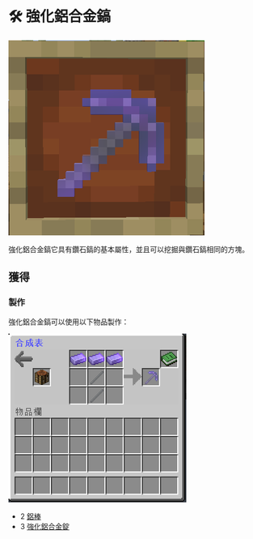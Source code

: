 # 🛠 強化鋁合金鎬

![](<../.gitbook/assets/image (85).png>)

強化鋁合金鎬它具有鑽石鎬的基本屬性，並且可以挖掘與鑽石鎬相同的方塊。

## 獲得

### 製作

強化鋁合金鎬可以使用以下物品製作：

![](<../.gitbook/assets/image (86).png>)

* 2 [鋁棒](Aluminium-Rod.md)
* 3 [強化鋁合金錠](Reinforced-Aluminium-Alloy-Ingot.md)
